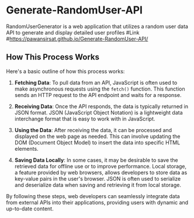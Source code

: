 # Generate-RandomUser-API
RandomUserGenerator is a web application that utilizes a random user data API to generate and display detailed user profiles
#Link
#https://pawansirsat.github.io/Generate-RandomUser-API/

## How This Process Works

Here's a basic outline of how this process works:

1. **Fetching Data**: To pull data from an API, JavaScript is often used to make asynchronous requests using the `fetch()` function. This function sends an HTTP request to the API endpoint and waits for a response.

2. **Receiving Data**: Once the API responds, the data is typically returned in JSON format. JSON (JavaScript Object Notation) is a lightweight data interchange format that is easy to work with in JavaScript.

3. **Using the Data**: After receiving the data, it can be processed and displayed on the web page as needed. This can involve updating the DOM (Document Object Model) to insert the data into specific HTML elements.

4. **Saving Data Locally**: In some cases, it may be desirable to save the retrieved data for offline use or to improve performance. Local storage, a feature provided by web browsers, allows developers to store data as key-value pairs in the user's browser. JSON is often used to serialize and deserialize data when saving and retrieving it from local storage.

By following these steps, web developers can seamlessly integrate data from external APIs into their applications, providing users with dynamic and up-to-date content.

